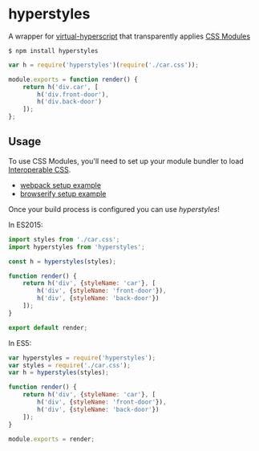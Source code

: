 # hyperstyles

A wrapper for [virtual-hyperscript](https://github.com/Matt-Esch/virtual-dom/tree/master/virtual-hyperscript) that transparently applies [CSS Modules](https://github.com/css-modules/css-modules)

```
$ npm install hyperstyles
```

```js
var h = require('hyperstyles')(require('./car.css'));

module.exports = function render() {
    return h('div.car', [
        h('div.front-door'),
        h('div.back-door')
    ]);
};
```

## Usage

To use CSS Modules, you'll need to set up your module bundler to load [Interoperable CSS](https://github.com/css-modules/icss).

* [webpack setup example](https://github.com/css-modules/webpack-demo)
* [browserify setup example](https://github.com/css-modules/browserify-demo)

Once your build process is configured you can use *hyperstyles*!

In ES2015:

```js
import styles from './car.css';
import hyperstyles from 'hyperstyles';

const h = hyperstyles(styles);

function render() {
    return h('div', {styleName: 'car'}, [
        h('div', {styleName: 'front-door'}),
        h('div', {styleName: 'back-door'})
    ]);
}

export default render;
```

In ES5:

```js
var hyperstyles = require('hyperstyles');
var styles = require('./car.css');
var h = hyperstyles(styles);

function render() {
    return h('div', {styleName: 'car'}, [
        h('div', {styleName: 'front-door'}),
        h('div', {styleName: 'back-door'})
    ]);
}

module.exports = render;
```
